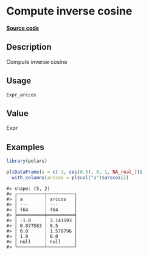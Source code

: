 
# Compute inverse cosine

[**Source code**](https://github.com/pola-rs/r-polars/tree/0580dbe189881934960c63979bf59fc3448a21dc/R/#L)

## Description

Compute inverse cosine

## Usage

<pre><code class='language-R'>Expr_arccos
</code></pre>

## Value

Expr

## Examples

``` r
library(polars)

pl$DataFrame(a = c(-1, cos(0.5), 0, 1, NA_real_))$
  with_columns(arccos = pl$col("a")$arccos())
```

    #> shape: (5, 2)
    #> ┌──────────┬──────────┐
    #> │ a        ┆ arccos   │
    #> │ ---      ┆ ---      │
    #> │ f64      ┆ f64      │
    #> ╞══════════╪══════════╡
    #> │ -1.0     ┆ 3.141593 │
    #> │ 0.877583 ┆ 0.5      │
    #> │ 0.0      ┆ 1.570796 │
    #> │ 1.0      ┆ 0.0      │
    #> │ null     ┆ null     │
    #> └──────────┴──────────┘
